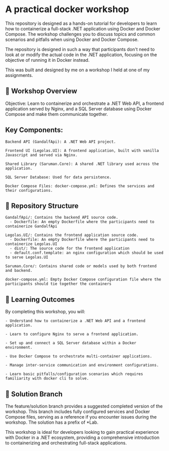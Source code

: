 # A practical docker workshop

This repository is designed as a hands-on tutorial for developers to learn how to containerize a full-stack .NET application using Docker and Docker Compose. The workshop challenges you to discuss topics and common scenarios and pitfalls when using Docker and Docker Compose. 

The repository is designed in such a way that participants don't need to look at or modify the actual code in the .NET application, focusing on the objective of running it in Docker instead.

This was built and designed by me on a workshop I held at one of my assignments.

## 🧰 Workshop Overview

Objective: Learn to containerize and orchestrate a .NET Web API, a frontend application served by Nginx, and a SQL Server database using Docker Compose and make them communicate together.

## Key Components:

    Backend API (GandalfApi): A .NET Web API project.

    Frontend UI (Legolas.UI): A frontend application, built with vanilla Javascript and served via Nginx.

    Shared Library (Saruman.Core): A shared .NET library used across the application.

    SQL Server Database: Used for data persistence.

    Docker Compose Files: docker-compose.yml: Defines the services and their configurations.

## 📁 Repository Structure

    GandalfApi/: Contains the backend API source code.
      - Dockerfile: An empty Dockerfile where the participants need to containerize GandalfApi

    Legolas.UI/: Contains the frontend application source code.
      - Dockerfile: An empty Dockerfile where the participants need to containerize Legolas.UI
      - dist/: The source code for the frontend application
      - default.conf.template: an nginx configuration which should be used to serve Legolas.UI

    Saruman.Core/: Contains shared code or models used by both frontend and backend.

    docker-compose.yml: Empty Docker Compose configuration file where the participants should tie together the containers
    

## 🎯 Learning Outcomes

By completing this workshop, you will:

    - Understand how to containerize a .NET Web API and a frontend application.

    - Learn to configure Nginx to serve a frontend application.

    - Set up and connect a SQL Server database within a Docker environment.

    - Use Docker Compose to orchestrate multi-container applications.

    - Manage inter-service communication and environment configurations.

    - Learn basic pitfalls/configuration scenarios which requires familiarity with docker cli to solve.

## 🧪 Solution Branch

The feature/solution branch provides a suggested completed version of the workshop. This branch includes fully configured services and Docker Compose files, serving as a reference if you encounter issues during the workshop. The solution has a prefix of *Lab.

This workshop is ideal for developers looking to gain practical experience with Docker in a .NET ecosystem, providing a comprehensive introduction to containerizing and orchestrating full-stack applications.